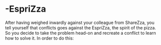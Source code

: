 # -EspriZza
After having weighed inwardly against your colleague from ShareZza, you tell yourself that conflicts goes against the EspriZza, the spirit of the pizza. So you decide to take the problem head-on and recreate a conflict to learn how to solve it. In order to do this:
